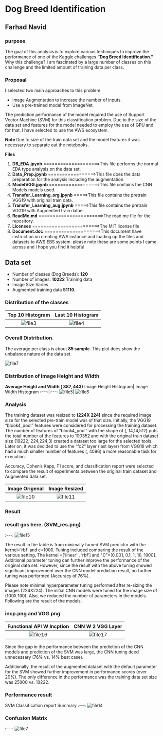 # Dog Breed Identification
## Farhad Navid 

### purpose

The goal of this analysis is to explore various techniques to improve the performance of one of the Kaggle challenges **“Dog Breed Identification.”**  Why this challenge? I am fascinated by a large number of classes on this challenge and the limited amount of training data per class.
### Proposal

I selected two main approaches to this problem.  
 * Image Augmentation to increase the number of inputs.  
 * Use a pre-trained model from ImageNet. 
 
The prediction performance of the model required the use of Support Vector Machine (SVM) for this classification problem.  Due to the size of the data set and features for the model needed to employ the use of GPU and for that, I have selected to use the AWS ecosystem. 

**Note** 
Due to size of the train data set and the model features it was necessary to separate out the notebooks. 

**Files**
 1. **DB_EDA.jpynb** ====================>This file performs the normal EDA type analysis on the data set.
 2. **Data_Prep.jpynb** =================>This file does the data preparation for the analysis including the augmentation. 
 3. **ModelVGG.jpynb** ==================>This file contains the CNN Models models used.
 4. **Transfer_Learning_org.jpynb** =====>This file contains the pretrain VGG19 with original train data.
 5. **Transfer_Learning_aug.jpynb** =====>This file contains the pretrain VGG19 with Augmented train datae.
 6. **ReadMe.md** =======================>The read me file for the repository. 
 7. **Licenses** ========================>The MIT license file
 8. **Document.doc** ====================>This document have instruction on creating AWS instance and loading up the files and datasets to AWS EBS system. please note these are some points I came across and I hope you find it helpful.
   
## Data set
* Number of classes (Dog Breeds): **120**
* Number of images: **10222** Training data 
* Image Size Varies 
* Augmented training data **51110**. 

### Distribution of the classes

**Top 10 Histogram**|**Last 10 Histogram**
:---:|:---:
![file3](https://github.com/Farhad-n/Clasification/blob/master/image/Top10_Bar.png)| ![file4](https://github.com/Farhad-n/Clasification/blob/master/image/Tail10_bar.png)

### Overall Distribution. 

The average per class is about **85 sample**.  This plot does show the unbalance nature of the data set.  

![file7](https://github.com/Farhad-n/Clasification/blob/master/image/histigram.png)

### Distribution of image Height and Width
**Average Height and Width ( 387, 443)**
Image Height Histogram| Image Width Histogram
:---:|:---:
![file5](https://github.com/Farhad-n/Clasification/blob/master/image/hist_height.png)| ![file6](https://github.com/Farhad-n/Clasification/blob/master/image/hist_width.png)

### Analysis

The training dataset was resized to **(224X 224)** since the required image size for the selected pre-train model was of that size. Initially, the VGG19 “blook4_pool” features were considered for processing the training dataset. The number of features of “blook4_pool” with the shape of (, 14,14,512) puts the total number of the features to 100352 and with the original train dataset size (10222, 224,224,3) created a dataset too large for the selected tools.  Later on, it was decided to use the “fc2” layer (last layer) from VGG19 which had a much smaller number of features (, 4096) a more reasonable task for execution.

Accuracy, Cohen’s Kapp, F1 score, and classification report were selected to compare the result of experiments between the original train dataset and Augmented data set. 

Image Origenal| Image Resized
:---:|:---:
![file10](https://github.com/Farhad-n/Clasification/blob/master/image/Img_org.png)| ![file11](https://github.com/Farhad-n/Clasification/blob/master/image/img_rescale.png)

### Result
### result gos here. (SVM_res.png)
:---:
![file15](https://github.com/Farhad-n/Clasification/blob/master/image/SVM_res.png)

The result in the table is from minimally turned SVM predictor with the kernel=’rbf’ and c=1000.  Tuning included comparing the result of the various setting, The kernel =[’linear’ , ‘rbf’]  and "C"=[0.001, 0.1, 1, 10, 1000]. Additional parameter tuning can further improve the performance of the original data set.  However, since the result with the above tuning showed significant improvement over the CNN model prediction result, no further tuning was performed (Accuracy of 76%).

Please note minimal hyperparameter tuning performed after re-sizing the images (224X224). The initial CNN models were tuned for the image size of (100X 100). Also, we reduced the number of parameters in the models. Following are the result of the models.  
### incp.png and VGG.png
Functional API W Incption | CNN W 2 VGG Layer
:---:|:---:
![file16](https://github.com/Farhad-n/Clasification/blob/master/image/Incp.png)| ![file17](https://github.com/Farhad-n/Clasification/blob/master/image/VGG.png)
Since the gap in the performance between the prediction of the CNN models and prediction of the SVM was large, the CNN tuning deed unnecessary  (76% vs. 14% best case).  

Additionally, the result of the augmented dataset with the default parameter for the SVM showed further improvement in performance scores (over 20%). The only difference in the performance was the training data set size was 25000 vs. 10222.

### Performance result 

SVM Classification report Summary
:---:
![file14](https://github.com/Farhad-n/Clasification/blob/master/image/SVM_class_rpt.png)
### Confusion Matrix
:---:
![file7](https://github.com/Farhad-n/Clasification/blob/master/image/Con_mtx.png)
